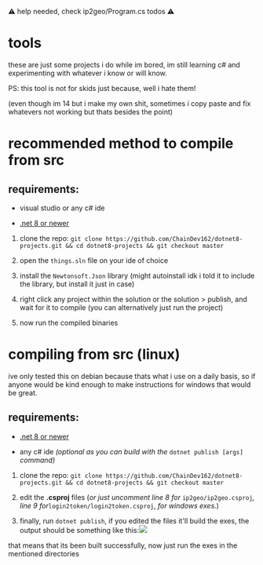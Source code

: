⚠️ help needed, check ip2geo/Program.cs todos ⚠️

# tools

these are just some projects i do while im bored, im still learning c# and experimenting with whatever i know or will know.

PS: this tool is not for skids just because, well i hate them!

(even though im 14 but i make my own shit, sometimes i copy paste and fix whatevers not working but thats besides the point)

# recommended method to compile from src

## requirements:

- visual studio or any c# ide
  
- [.net 8 or newer](https://download.visualstudio.microsoft.com/download/pr/4a252cd9-d7b7-41bf-a7f0-b2b10b45c068/1aff08f401d0e3980ac29ccba44efb29/dotnet-sdk-8.0.300-linux-x64.tar.gz)
  

1. clone the repo: `git clone https://github.com/ChainDev162/dotnet8-projects.git && cd dotnet8-projects && git checkout master`
  
2. open the `things.sln` file on your ide of choice
  
3. install the `Newtonsoft.Json` library (might autoinstall idk i told it to include the library, but install it just in case)
  
4. right click any project within the solution or the solution > publish, and wait for it to compile (you can alternatively just run the project)
  
5. now run the compiled binaries

# compiling from src (linux)

ive only tested this on debian because thats what i use on a daily basis, so if anyone would be kind enough to make instructions for windows that would be great.

## requirements:

- [.net 8 or newer](https://download.visualstudio.microsoft.com/download/pr/4a252cd9-d7b7-41bf-a7f0-b2b10b45c068/1aff08f401d0e3980ac29ccba44efb29/dotnet-sdk-8.0.300-linux-x64.tar.gz)
  
- any c# ide *(optional as you can build with the* `dotnet publish [args]` *command)*

  
1. clone the repo: `git clone https://github.com/ChainDev162/dotnet8-projects.git && cd dotnet8-projects && git checkout master`
  
2. edit the **.csproj** files (*or just uncomment line 8 for* `ip2geo/ip2geo.csproj`*, line 9 for*`login2token/login2token.csproj`, *for windows exes.*)
  
3. finally, run `dotnet publish`, if you edited the files it'll build the exes, the output should be something like this:![](https://github.com/ChainDev162/dotnet8-projects/blob/master/2024-05-31-17-41-53-image.png)
   
  that means that its been built successfully, now just run the exes in the mentioned directories
